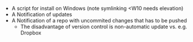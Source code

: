 
- A script for install on Windows (note symlinking <W10 needs elevation)
- A Notification of updates
- A Notification of a repo with uncommited changes that has to be pushed
	- The disadvantage of version control is non-automatic update vs. e.g. Dropbox
